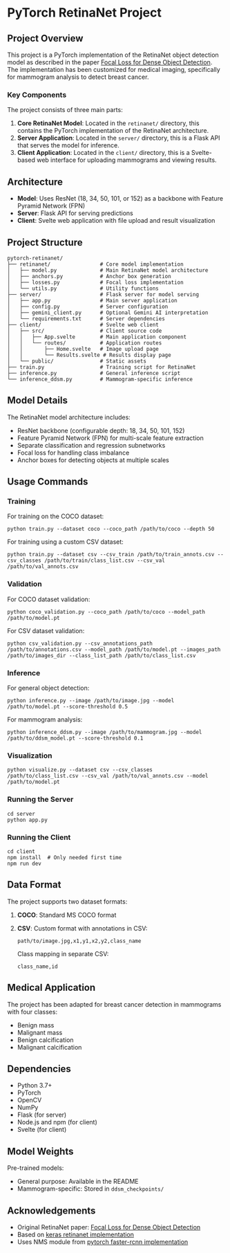 # PyTorch RetinaNet Project

## Project Overview

This project is a PyTorch implementation of the RetinaNet object detection model as described in the paper [Focal Loss for Dense Object Detection](https://arxiv.org/abs/1708.02002). The implementation has been customized for medical imaging, specifically for mammogram analysis to detect breast cancer.

### Key Components

The project consists of three main parts:

1. **Core RetinaNet Model**: Located in the `retinanet/` directory, this contains the PyTorch implementation of the RetinaNet architecture.
2. **Server Application**: Located in the `server/` directory, this is a Flask API that serves the model for inference.
3. **Client Application**: Located in the `client/` directory, this is a Svelte-based web interface for uploading mammograms and viewing results.

## Architecture

- **Model**: Uses ResNet (18, 34, 50, 101, or 152) as a backbone with Feature Pyramid Network (FPN)
- **Server**: Flask API for serving predictions
- **Client**: Svelte web application with file upload and result visualization

## Project Structure

```
pytorch-retinanet/
├── retinanet/                # Core model implementation
│   ├── model.py              # Main RetinaNet model architecture
│   ├── anchors.py            # Anchor box generation
│   ├── losses.py             # Focal loss implementation
│   └── utils.py              # Utility functions
├── server/                   # Flask server for model serving
│   ├── app.py                # Main server application
│   ├── config.py             # Server configuration
│   ├── gemini_client.py      # Optional Gemini AI interpretation
│   └── requirements.txt      # Server dependencies
├── client/                   # Svelte web client
│   ├── src/                  # Client source code
│   │   ├── App.svelte        # Main application component
│   │   └── routes/           # Application routes
│   │       ├── Home.svelte   # Image upload page
│   │       └── Results.svelte # Results display page
│   └── public/               # Static assets
├── train.py                  # Training script for RetinaNet
├── inference.py              # General inference script
└── inference_ddsm.py         # Mammogram-specific inference
```

## Model Details

The RetinaNet model architecture includes:

- ResNet backbone (configurable depth: 18, 34, 50, 101, 152)
- Feature Pyramid Network (FPN) for multi-scale feature extraction
- Separate classification and regression subnetworks
- Focal loss for handling class imbalance
- Anchor boxes for detecting objects at multiple scales

## Usage Commands

### Training

For training on the COCO dataset:
```
python train.py --dataset coco --coco_path /path/to/coco --depth 50
```

For training using a custom CSV dataset:
```
python train.py --dataset csv --csv_train /path/to/train_annots.csv --csv_classes /path/to/train/class_list.csv --csv_val /path/to/val_annots.csv
```

### Validation

For COCO dataset validation:
```
python coco_validation.py --coco_path /path/to/coco --model_path /path/to/model.pt
```

For CSV dataset validation:
```
python csv_validation.py --csv_annotations_path /path/to/annotations.csv --model_path /path/to/model.pt --images_path /path/to/images_dir --class_list_path /path/to/class_list.csv
```

### Inference

For general object detection:
```
python inference.py --image /path/to/image.jpg --model /path/to/model.pt --score-threshold 0.5
```

For mammogram analysis:
```
python inference_ddsm.py --image /path/to/mammogram.jpg --model /path/to/ddsm_model.pt --score-threshold 0.1
```

### Visualization

```
python visualize.py --dataset csv --csv_classes /path/to/class_list.csv --csv_val /path/to/val_annots.csv --model /path/to/model.pt
```

### Running the Server

```
cd server
python app.py
```

### Running the Client

```
cd client
npm install  # Only needed first time
npm run dev
```

## Data Format

The project supports two dataset formats:

1. **COCO**: Standard MS COCO format
2. **CSV**: Custom format with annotations in CSV:
   ```
   path/to/image.jpg,x1,y1,x2,y2,class_name
   ```

   Class mapping in separate CSV:
   ```
   class_name,id
   ```

## Medical Application

The project has been adapted for breast cancer detection in mammograms with four classes:
- Benign mass
- Malignant mass
- Benign calcification
- Malignant calcification

## Dependencies

- Python 3.7+
- PyTorch
- OpenCV
- NumPy
- Flask (for server)
- Node.js and npm (for client)
- Svelte (for client)

## Model Weights

Pre-trained models:
- General purpose: Available in the README
- Mammogram-specific: Stored in `ddsm_checkpoints/`

## Acknowledgements

- Original RetinaNet paper: [Focal Loss for Dense Object Detection](https://arxiv.org/abs/1708.02002)
- Based on [keras retinanet implementation](https://github.com/fizyr/keras-retinanet)
- Uses NMS module from [pytorch faster-rcnn implementation](https://github.com/ruotianluo/pytorch-faster-rcnn)